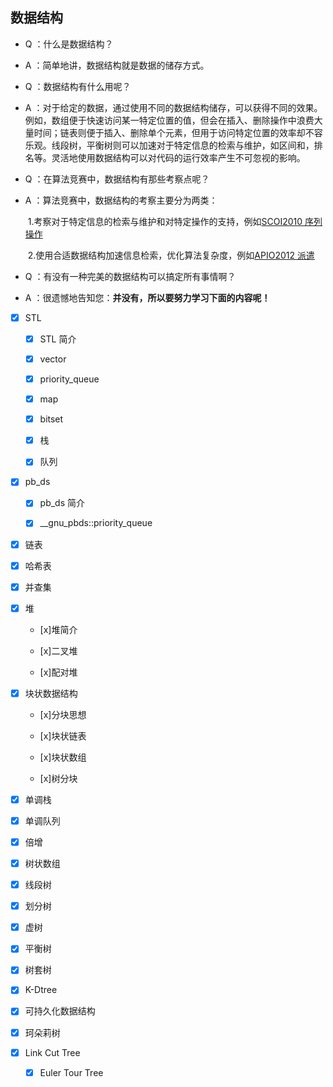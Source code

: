 ## 数据结构
- Q ：什么是数据结构？

- A ：简单地讲，数据结构就是数据的储存方式。

- Q ：数据结构有什么用呢？

- A ：对于给定的数据，通过使用不同的数据结构储存，可以获得不同的效果。例如，数组便于快速访问某一特定位置的值，但会在插入、删除操作中浪费大量时间；链表则便于插入、删除单个元素，但用于访问特定位置的效率却不容乐观。线段树，平衡树则可以加速对于特定信息的检索与维护，如区间和，排名等。灵活地使用数据结构可以对代码的运行效率产生不可忽视的影响。

- Q ：在算法竞赛中，数据结构有那些考察点呢？

- A ：算法竞赛中，数据结构的考察主要分为两类：

  ​	1.考察对于特定信息的检索与维护和对特定操作的支持，例如[SCOI2010 序列操作](<https://www.luogu.org/problemnew/show/P2572>)

  ​	2.使用合适数据结构加速信息检索，优化算法复杂度，例如[APIO2012 派遣](<https://www.luogu.org/problemnew/show/P1552>)

- Q ：有没有一种完美的数据结构可以搞定所有事情啊？

- A ：很遗憾地告知您：**并没有，所以要努力学习下面的内容呢！**

 * [x] STL

     * [x] STL 简介
  
     * [x] vector
  
     * [x] priority_queue
  
     * [x] map
  
     * [x] bitset
  
     * [x] 栈
  
     * [x] 队列
  
 * [x] pb_ds

     * [x] pb_ds 简介
  
     * [x] __gnu_pbds::priority_queue
  
 * [x] 链表

 * [x] 哈希表

 * [x] 并查集

 * [x] 堆

     * [x]堆简介
  
     * [x]二叉堆
  
     * [x]配对堆
  
 * [x] 块状数据结构

     * [x]分块思想
  
     * [x]块状链表
  	   
     * [x]块状数组
  
     * [x]树分块

 * [x] 单调栈

 * [x] 单调队列

 * [x] 倍增

 * [x] 树状数组

 * [x] 线段树

 * [x] 划分树

 * [x] 虚树

 * [x] 平衡树

 * [x] 树套树

 * [x] K-Dtree

 * [x] 可持久化数据结构

 * [x] 珂朵莉树

 * [x] Link Cut Tree
     
     * [x] Euler Tour Tree
